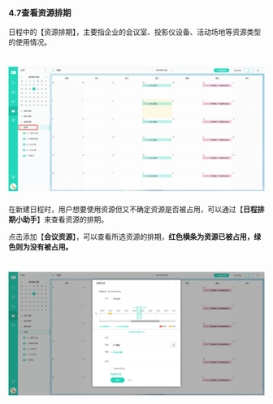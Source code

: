 ### 4.7查看资源排期

日程中的【资源排期】，主要指企业的会议室、投影仪设备、活动场地等资源类型的使用情况。

# ![](/assets/4.6查看资源.png)

在新建日程时，用户想要使用资源但又不确定资源是否被占用，可以通过【**日程排期小助手**】来查看资源的排期。

点击添加【**会议资源**】，可以查看所选资源的排期，**红色横条为资源已被占用，绿色则为没有被占用。**

# ![](/assets/4.7查看资源-日程排期.png)
